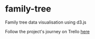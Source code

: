 # family-tree
Family tree data visualisation using d3.js

Follow the project's journey on Trello [here](https://trello.com/b/MplgFTNR/family-tree)

